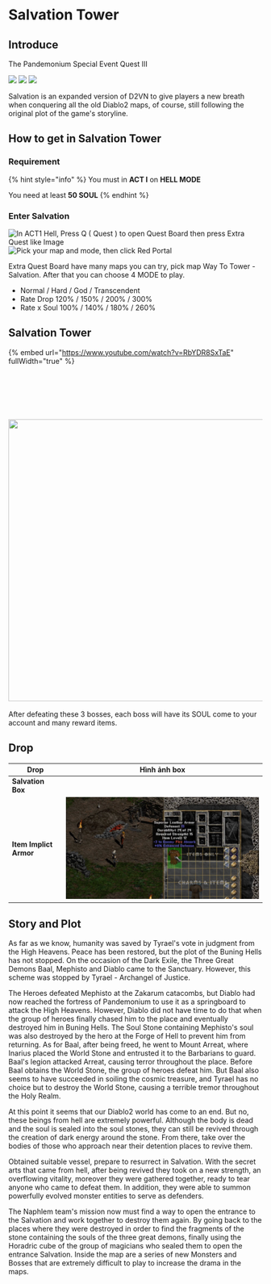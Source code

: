 # Salvation Tower

## Introduce

The Pandemonium Special Event Quest III

![](../.gitbook/assets/Baal\_28Diablo\_II29.webp)                                  ![](../.gitbook/assets/Diablo\_28Diablo\_II29.webp)                             ![](../.gitbook/assets/Mephisto\_28Diablo\_II29.webp)

Salvation is an expanded version of D2VN to give players a new breath when conquering all the old Diablo2 maps, of course, still following the original plot of the game's storyline.



## How to get in Salvation Tower

### Requirement

{% hint style="info" %}
You must in **ACT I** on **HELL MODE**

You need at least **50 SOUL**
{% endhint %}

### Enter Salvation

<div data-full-width="true">

<img src="https://i1.wp.com/diablo2-vn.com/tm/app/uploads/2022/08/extra.png?resize=756%2C567&#x26;ssl=1" alt="In ACT1 Hell, Press Q ( Quest ) to open Quest Board then press Extra Quest like Image" height="567" width="756">

</div>

<div data-full-width="true">

<img src="https://i2.wp.com/diablo2-vn.com/tm/app/uploads/2022/08/opensal.png?resize=705%2C529&#x26;ssl=1" alt="Pick your map and mode, then click Red Portal" height="529" width="705">

</div>

Extra Quest Board have many maps you can try, pick map Way To Tower - Salvation. After that you can choose 4 MODE to play.

* Normal / Hard / God / Transcendent
* Rate Drop 120% / 150% / 200% / 300%
* Rate x Soul 100% / 140% / 180% / 260%

## Salvation Tower <a href="#salva4" id="salva4"></a>

{% embed url="https://www.youtube.com/watch?v=RbYDR8SxTaE" fullWidth="true" %}

<div data-full-width="false">

<figure><img src="https://i1.wp.com/diablo2-vn.com/wp-content/uploads/2020/09/the-summit.png?resize=1004%2C727&#x26;ssl=1" alt=""><figcaption></figcaption></figure>

</div>

<div data-full-width="false">

<figure><img src="https://i1.wp.com/diablo2-vn.com/wp-content/uploads/2020/09/prime-Baal.png?resize=1004%2C727&#x26;ssl=1" alt=""><figcaption></figcaption></figure>

</div>

<div data-full-width="false">

<figure><img src="https://i0.wp.com/diablo2-vn.com/wp-content/uploads/2020/09/prime-evil.png?resize=1005%2C724&#x26;ssl=1" alt=""><figcaption></figcaption></figure>

</div>

<div align="center" data-full-width="true">

<img src="https://i1.wp.com/diablo2-vn.com/wp-content/uploads/2020/09/prime-mep.png?resize=1004%2C727&#x26;ssl=1" alt="" height="559" width="773">

</div>

After defeating these 3 bosses, each boss will have its SOUL come to your account  and many reward items.

## Drop

<table data-view="cards"><thead><tr><th>Drop</th><th>Hình ảnh box</th></tr></thead><tbody><tr><td><strong>Salvation Box</strong></td><td><a href="https://i0.wp.com/diablo2-vn.com/tm/app/uploads/2023/04/ZRHUP7X.png?ssl=1"><img src="https://i0.wp.com/diablo2-vn.com/tm/app/uploads/2023/04/ZRHUP7X.png?resize=584%2C436&#x26;ssl=1" alt="" data-size="original"></a></td></tr><tr><td><strong>Item Implict Armor</strong></td><td><img src="../.gitbook/assets/image (72).png" alt=""></td></tr></tbody></table>

## Story and Plot

As far as we know, humanity was saved by Tyrael's vote in judgment from the High Heavens. Peace has been restored, but the plot of the Buning Hells has not stopped. On the occasion of the Dark Exile, the Three Great Demons Baal, Mephisto and Diablo came to the Sanctuary. However, this scheme was stopped by Tyrael - Archangel of Justice.

The Heroes defeated Mephisto at the Zakarum catacombs, but Diablo had now reached the fortress of Pandemonium to use it as a springboard to attack the High Heavens. However, Diablo did not have time to do that when the group of heroes finally chased him to the place and eventually destroyed him in Buning Hells. The Soul Stone containing Mephisto's soul was also destroyed by the hero at the Forge of Hell to prevent him from returning. As for Baal, after being freed, he went to Mount Arreat, where Inarius placed the World Stone and entrusted it to the Barbarians to guard. Baal's legion attacked Arreat, causing terror throughout the place. Before Baal obtains the World Stone, the group of heroes defeat him. But Baal also seems to have succeeded in soiling the cosmic treasure, and Tyrael has no choice but to destroy the World Stone, causing a terrible tremor throughout the Holy Realm.

At this point it seems that our Diablo2 world has come to an end. But no, these beings from hell are extremely powerful. Although the body is dead and the soul is sealed into the soul stones, they can still be revived through the creation of dark energy around the stone. From there, take over the bodies of those who approach near their detention places to revive them.

Obtained suitable vessel, prepare to resurrect in Salvation. With the secret arts that came from hell, after being revived they took on a new strength, an overflowing vitality, moreover they were gathered together, ready to tear anyone who came to defeat them. In addition, they were able to summon powerfully evolved monster entities to serve as defenders.

The Naphlem team's mission now must find a way to open the entrance to the Salvation and work together to destroy them again. By going back to the places where they were destroyed in order to find the fragments of the stone containing the souls of the three great demons, finally using the Horadric cube of the group of magicians who sealed them to open the entrance Salvation. Inside the map are a series of new Monsters and Bosses that are extremely difficult to play to increase the drama in the maps.

